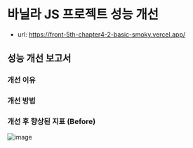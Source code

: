 # 

# 바닐라 JS 프로젝트 성능 개선

- url: https://front-5th-chapter4-2-basic-smoky.vercel.app/

## 성능 개선 보고서

### 개선 이유

### 개선 방법

### 개선 후 향상된 지표 (Before)
![image](https://github.com/user-attachments/assets/5765264f-9560-4c25-83da-3f1b012e3960)

